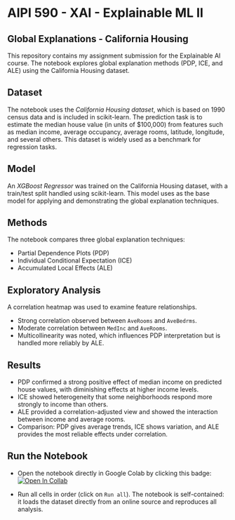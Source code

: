# AIPI 590 - XAI - Explainable ML II

## Global Explanations - California Housing 

This repository contains my assignment submission for the Explainable AI course. The notebook explores global explanation methods (PDP, ICE, and ALE) using the California Housing dataset.

## Dataset
The notebook uses the *California Housing dataset*, which is based on 1990 census data and is included in scikit-learn. The prediction task is to estimate the median house value (in units of $100,000) from features such as median income, average occupancy, average rooms, latitude, longitude, and several others. This dataset is widely used as a benchmark for regression tasks.

## Model
An *XGBoost Regressor* was trained on the California Housing dataset, with a train/test split handled using scikit-learn. This model uses as the base model for applying and demonstrating the global explanation techniques.

## Methods
The notebook compares three global explanation techniques:  
- Partial Dependence Plots (PDP)
- Individual Conditional Expectation (ICE) 
- Accumulated Local Effects (ALE)

## Exploratory Analysis
A correlation heatmap was used to examine feature relationships.  
- Strong correlation observed between `AveRooms` and `AveBedrms`.  
- Moderate correlation between `MedInc` and `AveRooms`.  
- Multicollinearity was noted, which influences PDP interpretation but is 
  handled more reliably by ALE.  

## Results
- PDP confirmed a strong positive effect of median income on predicted house values, with diminishing effects at higher income levels.  
- ICE showed heterogeneity that some neighborhoods respond more strongly to income than others.  
- ALE provided a correlation-adjusted view and showed the interaction between income and average rooms.  
- Comparison: PDP gives average trends, ICE shows variation, and ALE provides the most reliable effects under correlation.

## Run the Notebook

- Open the notebook directly in Google Colab by clicking this badge: [![Open In Collab](https://colab.research.google.com/assets/colab-badge.svg)](https://colab.research.google.com/github/ailina-aniwan/xai-explainable-ml-II/blob/main/global_explanations_california_housing.ipynb)

- Run all cells in order (click on `Run all`). The notebook is self-contained: it loads the dataset directly from an online source and reproduces all analysis.